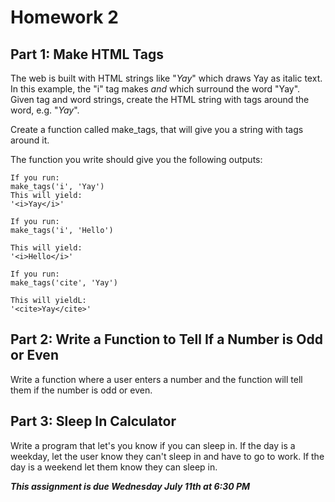 # Homework 2
## Part 1: Make HTML Tags

The web is built with HTML strings like "<i>Yay</i>" which draws Yay as italic text. In this example, the "i" tag makes <i> and </i> which surround the word "Yay". Given tag and word strings, create the HTML string with tags around the word, e.g. "<i>Yay</i>".

Create a function called make_tags, that will give you a string with tags around it.

The function you write should give you the following outputs:

```
If you run:
make_tags('i', 'Yay')
This will yield:
'<i>Yay</i>'

If you run:
make_tags('i', 'Hello') 

This will yield:
'<i>Hello</i>'

If you run:
make_tags('cite', 'Yay') 

This will yieldL:
'<cite>Yay</cite>'
```

## Part 2: Write a Function to Tell If a Number is Odd or Even
Write a function where a user enters a number and the function will tell them if the number is odd or even.

## Part 3: Sleep In Calculator
Write a program that let's you know if you can sleep in. If the day is a weekday, let the user know they can't sleep in and have to go to work. If the day is a weekend let them know they can sleep in.

***This assignment is due Wednesday July 11th at 6:30 PM***
